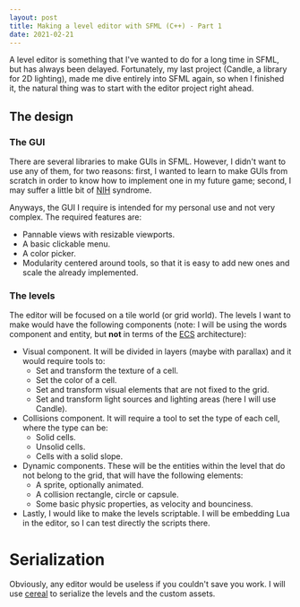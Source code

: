 ```yaml
---
layout: post
title: Making a level editor with SFML (C++) - Part 1
date: 2021-02-21
---
```


A level editor is something that I've wanted to do for a long time in SFML, but has always been delayed. Fortunately, my last project (Candle, a library for 2D lighting), made me dive entirely into SFML again, so when I finished it, the natural thing was to start with the editor project right ahead.

## The design

### The GUI

There are several libraries to make GUIs in SFML. However, I didn't want to use any of them, for two reasons: first, I wanted to learn to make GUIs from scratch in order to know how to implement one in my future game; second, I may suffer a little bit of [NIH](https://en.wikipedia.org/wiki/Not_invented_here) syndrome.

Anyways, the GUI I require is intended for my personal use and not very complex. The required features are:

- Pannable views with resizable viewports.
- A basic clickable menu.
- A color picker.
- Modularity centered around tools, so that it is easy to add new ones and scale the already implemented.

### The levels

The editor will be focused on a tile world (or grid world). The levels I want to make would have the following components (note: I will be using the words component and entity, but **not** in terms of the [ECS](https://en.wikipedia.org/wiki/Entity_component_system) architecture):
- Visual component. It will be divided in layers (maybe with parallax) and it would require tools to:
  - Set and transform the texture of a cell.
  - Set the color of a cell.
  - Set and transform visual elements that are not fixed to the grid.
  - Set and transform light sources and lighting areas (here I will use Candle).
- Collisions component. It will require a tool to set the type of each cell, where the type can be:
  - Solid cells.
  - Unsolid cells.
  - Cells with a solid slope.
- Dynamic components. These will be the entities within the level that do not belong to the grid, that will have the following elements:
  - A sprite, optionally animated.
  - A collision rectangle, circle or capsule.
  - Some basic physic properties, as velocity and bounciness.
- Lastly, I would like to make the levels scriptable. I will be embedding Lua in the editor, so I can test directly the scripts there.

# Serialization

Obviously, any editor would be useless if you couldn't save you work. I will use [cereal](https://uscilab.github.io/cereal/index.html) to serialize the levels and the custom assets.
